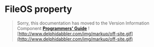 # FileOS property #

> Sorry, this documentation has moved to the Version Information Component **[Programmers' Guide](http://wiki.delphidabbler.com/index.php/Docs/TPJVersionInfoFileOS)** ![http://www.delphidabbler.com/img/markup/off-site.gif](http://www.delphidabbler.com/img/markup/off-site.gif)
